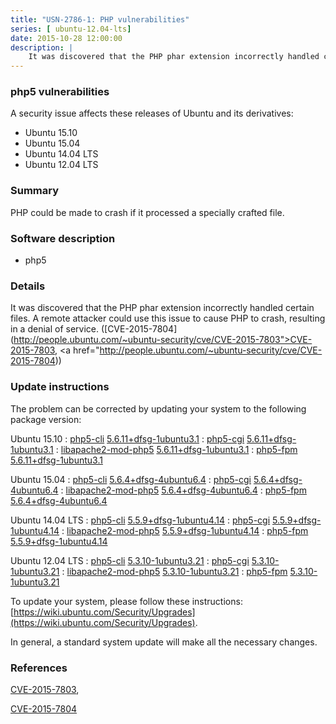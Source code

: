 ```yaml
---
title: "USN-2786-1: PHP vulnerabilities"
series: [ ubuntu-12.04-lts]
date: 2015-10-28 12:00:00
description: |
    It was discovered that the PHP phar extension incorrectly handled certain files. A remote attacker could use this issue to cause PHP to crash, resulting in a denial of service. ([CVE-2015-7804](http://people.ubuntu.com/~ubuntu-security/cve/CVE-2015-7803">CVE-2015-7803</a>, <a href="http://people.ubuntu.com/~ubuntu-security/cve/CVE-2015-7804)) 
--- 
```

 
### php5 vulnerabilities

A security issue affects these releases of Ubuntu and its derivatives:

* Ubuntu 15.10
* Ubuntu 15.04
* Ubuntu 14.04 LTS
* Ubuntu 12.04 LTS

### Summary

PHP could be made to crash if it processed a specially crafted file. 

### Software description

* php5 

### Details

It was discovered that the PHP phar extension incorrectly handled certain files. A remote attacker could use this issue to cause PHP to crash, resulting in a denial of service. ([CVE-2015-7804](http://people.ubuntu.com/~ubuntu-security/cve/CVE-2015-7803">CVE-2015-7803</a>, <a href="http://people.ubuntu.com/~ubuntu-security/cve/CVE-2015-7804)) 

### Update instructions

The problem can be corrected by updating your system to the following package version:

Ubuntu 15.10
 : [php5-cli](https://launchpad.net/ubuntu/+source/php5) <span> [5.6.11+dfsg-1ubuntu3.1](https://launchpad.net/ubuntu/+source/php5/5.6.11+dfsg-1ubuntu3.1) </span> 
 : [php5-cgi](https://launchpad.net/ubuntu/+source/php5) <span> [5.6.11+dfsg-1ubuntu3.1](https://launchpad.net/ubuntu/+source/php5/5.6.11+dfsg-1ubuntu3.1) </span> 
 : [libapache2-mod-php5](https://launchpad.net/ubuntu/+source/php5) <span> [5.6.11+dfsg-1ubuntu3.1](https://launchpad.net/ubuntu/+source/php5/5.6.11+dfsg-1ubuntu3.1) </span> 
 : [php5-fpm](https://launchpad.net/ubuntu/+source/php5) <span> [5.6.11+dfsg-1ubuntu3.1](https://launchpad.net/ubuntu/+source/php5/5.6.11+dfsg-1ubuntu3.1) </span> 

Ubuntu 15.04
 : [php5-cli](https://launchpad.net/ubuntu/+source/php5) <span> [5.6.4+dfsg-4ubuntu6.4](https://launchpad.net/ubuntu/+source/php5/5.6.4+dfsg-4ubuntu6.4) </span> 
 : [php5-cgi](https://launchpad.net/ubuntu/+source/php5) <span> [5.6.4+dfsg-4ubuntu6.4](https://launchpad.net/ubuntu/+source/php5/5.6.4+dfsg-4ubuntu6.4) </span> 
 : [libapache2-mod-php5](https://launchpad.net/ubuntu/+source/php5) <span> [5.6.4+dfsg-4ubuntu6.4](https://launchpad.net/ubuntu/+source/php5/5.6.4+dfsg-4ubuntu6.4) </span> 
 : [php5-fpm](https://launchpad.net/ubuntu/+source/php5) <span> [5.6.4+dfsg-4ubuntu6.4](https://launchpad.net/ubuntu/+source/php5/5.6.4+dfsg-4ubuntu6.4) </span> 

Ubuntu 14.04 LTS
 : [php5-cli](https://launchpad.net/ubuntu/+source/php5) <span> [5.5.9+dfsg-1ubuntu4.14](https://launchpad.net/ubuntu/+source/php5/5.5.9+dfsg-1ubuntu4.14) </span> 
 : [php5-cgi](https://launchpad.net/ubuntu/+source/php5) <span> [5.5.9+dfsg-1ubuntu4.14](https://launchpad.net/ubuntu/+source/php5/5.5.9+dfsg-1ubuntu4.14) </span> 
 : [libapache2-mod-php5](https://launchpad.net/ubuntu/+source/php5) <span> [5.5.9+dfsg-1ubuntu4.14](https://launchpad.net/ubuntu/+source/php5/5.5.9+dfsg-1ubuntu4.14) </span> 
 : [php5-fpm](https://launchpad.net/ubuntu/+source/php5) <span> [5.5.9+dfsg-1ubuntu4.14](https://launchpad.net/ubuntu/+source/php5/5.5.9+dfsg-1ubuntu4.14) </span> 

Ubuntu 12.04 LTS
 : [php5-cli](https://launchpad.net/ubuntu/+source/php5) <span> [5.3.10-1ubuntu3.21](https://launchpad.net/ubuntu/+source/php5/5.3.10-1ubuntu3.21) </span> 
 : [php5-cgi](https://launchpad.net/ubuntu/+source/php5) <span> [5.3.10-1ubuntu3.21](https://launchpad.net/ubuntu/+source/php5/5.3.10-1ubuntu3.21) </span> 
 : [libapache2-mod-php5](https://launchpad.net/ubuntu/+source/php5) <span> [5.3.10-1ubuntu3.21](https://launchpad.net/ubuntu/+source/php5/5.3.10-1ubuntu3.21) </span> 
 : [php5-fpm](https://launchpad.net/ubuntu/+source/php5) <span> [5.3.10-1ubuntu3.21](https://launchpad.net/ubuntu/+source/php5/5.3.10-1ubuntu3.21) </span> 

To update your system, please follow these instructions: [https://wiki.ubuntu.com/Security/Upgrades](https://wiki.ubuntu.com/Security/Upgrades).

In general, a standard system update will make all the necessary changes. 

### References

 [CVE-2015-7803](http://people.ubuntu.com/~ubuntu-security/cve/CVE-2015-7803), 

 [CVE-2015-7804](http://people.ubuntu.com/~ubuntu-security/cve/CVE-2015-7804)
 
